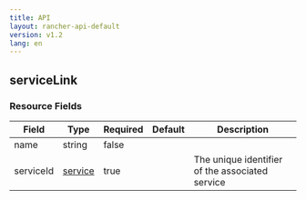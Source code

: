 ```yaml
---
title: API
layout: rancher-api-default
version: v1.2
lang: en
---
```


## serviceLink





### Resource Fields

Field | Type | Required | Default | Description
---|---|---|---|---
name | string | false |  | 
serviceId | [service]({{site.baseurl}}/rancher/{{page.version}}/{{page.lang}}/api/api-resources/service/) | true |  | The unique identifier of the associated service

